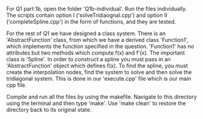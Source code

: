 For Q1 part 1b, open the folder 'Q1b-individual'. Run the files individually.
The scripts contain option I ('solveTridiaognal.cpp') and option II
('completeSpline.cpp') in the form of functions, and they are tested.

For the rest of Q1 we have designed a class system. There is an 'AbstractFunction'
class, from which we have a derived class 'Function1', which implements the
function specified in the question. 'Function1' has no attributes but two methods
which compute f(x) and f'(x).
The important class is 'Spline'. In order to construct a spline you must pass in
an 'AbstractFunction' object which defines f(x). To find the spline, you must
create the interpolation nodes, find the system to solve and then solve the
tridiagonal system. This is done in our 'execute.cpp' file which is our main cpp
file.

Compile and run all the files by using the makefile. Navigate to this directory
using the terminal and then type 'make'. Use 'make clean' to restore the directory
back to its original state.
